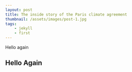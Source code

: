 ```yaml
---
layout: post
title: The inside story of the Paris climate agreement
thumbnail: /assets/images/post-1.jpg
tags:
    - jekyll
    - first
---
```


Hello again

## Hello  Again